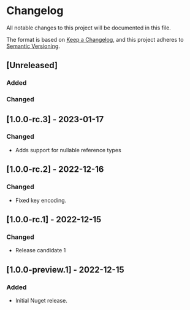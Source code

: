 # Changelog

All notable changes to this project will be documented in this file.

The format is based on [Keep a Changelog](https://keepachangelog.com/en/1.0.0/),
and this project adheres to [Semantic Versioning](https://semver.org/spec/v2.0.0.html).

## [Unreleased]

### Added

### Changed

## [1.0.0-rc.3] - 2023-01-17

### Changed

- Adds support for nullable reference types

## [1.0.0-rc.2] - 2022-12-16

### Changed

- Fixed key encoding.

## [1.0.0-rc.1] - 2022-12-15

### Changed

- Release candidate 1

## [1.0.0-preview.1] - 2022-12-15

### Added

- Initial Nuget release.
